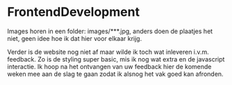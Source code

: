 # FrontendDevelopment

Images horen in een folder: images/***.jpg, anders doen de plaatjes het niet, geen idee hoe ik dat hier voor elkaar krijg.

Verder is de website nog niet af maar wilde ik toch wat inleveren i.v.m. feedback. Zo is de styling super basic, mis ik nog wat extra
en de javascript interactie. Ik hoop na het ontvangen van uw feedback hier de komende weken mee aan de slag te gaan zodat ik alsnog
het vak goed kan afronden.
